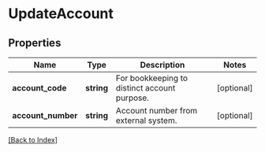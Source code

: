 # UpdateAccount

## Properties

Name | Type | Description | Notes
------------ | ------------- | ------------- | -------------
**account_code** | **string** | For bookkeeping to distinct account purpose. | [optional]
**account_number** | **string** | Account number from external system. | [optional]

[[Back to Index]](../index.md)
